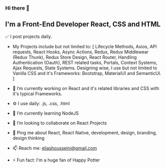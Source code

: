 ### Hi there 👋

## I'm a Front-End Developer React, CSS and HTML

✅ I post projects daily.

- My Projects include but not limited to: 
[
Lifecycle Methods, Axios, API requests, React Hooks, Async Actions, Redux, Redux Middlewear (Redux Thunk),
Redux Store Design, React Router, Handling Authentication (Oauth), REST related tasks, Portals, Context Systems,
Ajax Requests, State Systems.
Designing wise, I use but not limited to Vanilla CSS and it's Frameworks: Bootstrap, MaterialUI and SemanticUI.
]

- 🔭 I’m currently working on React and it's related libraries and CSS with it's typical Frameworks.
- ⚙️ I use daily: .js, .css, .html
- 🌱 I’m currently learning NodeJS
- 👯 I’m looking to collaborate on React Projects
- 💬 Ping me about React, React Native, development, design, branding, design thinking
- 📫 Reach me: eliashousseini@gmail.com
- ⚡ Fun fact: I'm a huge fan of Happy Potter
